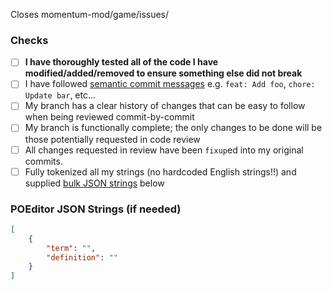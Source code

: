 Closes momentum-mod/game/issues/<!--(issue number here)-->

<!-- Describe what your pull request is doing here -->

### Checks

-   [ ] **I have thoroughly tested all of the code I have modified/added/removed to ensure something else did not
        break**
-   [ ] I have followed [semantic commit messages](https://gist.github.com/joshbuchea/6f47e86d2510bce28f8e7f42ae84c716)
        e.g. `feat: Add foo`, `chore: Update bar`, etc...
-   [ ] My branch has a clear history of changes that can be easy to follow when being reviewed commit-by-commit
-   [ ] My branch is functionally complete; the only changes to be done will be those potentially requested in code
        review
-   [ ] All changes requested in review have been `fixup`ed into my original commits.
-   [ ] Fully tokenized all my strings (no hardcoded English strings!!) and supplied
        [bulk JSON strings](https://docs.momentum-mod.org/guide/localization/#bulk-adding-terms) below

### POEditor JSON Strings (if needed)

```json
[
	{
		"term": "",
		"definition": ""
	}
]
```
